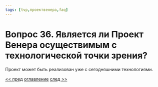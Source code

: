 ```yaml
---
tags: [tvp,проектвенера,faq]
---
```

# Вопрос 36. Является ли Проект Венера осуществимым с технологической точки зрения?

Проект может быть реализован уже с сегодняшними технологиями.

[<< пред](Вопрос%2035.%20Какие%20изменения%20ожидаются%20в%20сфере%20природоохранного%20проектирования.md) [оглавление](FAQ%20%D0%BF%D0%BE%20%D0%BF%D1%80%D0%BE%D0%B5%D0%BA%D1%82%D1%83%20%C2%AB%D0%92%D0%B5%D0%BD%D0%B5%D1%80%D0%B0%C2%BB.md) [след >>](Вопрос%2037.%20Обладаем%20ли%20мы%20сегодня%20строительными%20технологиями%20и%20материалами,%20достаточными%20для%20постройки.md)
